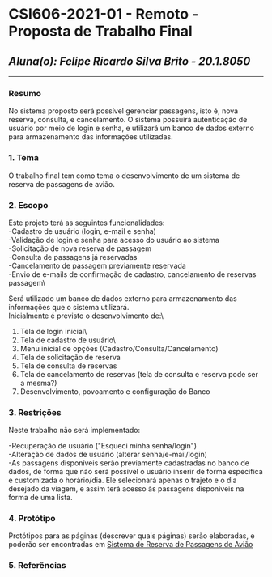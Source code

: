 # **CSI606-2021-01 - Remoto - Proposta de Trabalho Final**
## *Aluna(o): Felipe Ricardo Silva Brito - 20.1.8050*

--------------

<!-- Descrever um resumo sobre o trabalho. -->

### Resumo

  No sistema proposto será possível gerenciar passagens, isto é, nova reserva, consulta, e cancelamento. O sistema possuirá autenticação de usuário por meio de login e senha, e utilizará um banco de dados externo para armazenamento das informações utilizadas.
  
  
<!-- Apresentar o tema. -->
### 1. Tema

  O trabalho final tem como tema o desenvolvimento de um sistema de reserva de passagens de avião.

<!-- Descrever e limitar o escopo da aplicação. -->
### 2. Escopo

  Este projeto terá as seguintes funcionalidades:\
  -Cadastro de usuário (login, e-mail e senha)\
  -Validação de login e senha para acesso do usuário ao sistema\
  -Solicitação de nova reserva de passagem\
  -Consulta de passagens já reservadas\
  -Cancelamento de passagem previamente reservada\
  -Envio de e-mails de confirmação de cadastro, cancelamento de reservas passagem\
  
  Será utilizado um banco de dados externo para armazenamento das informações que o sistema utilizará.\
  Inicialmente é previsto o desenvolvimento de:\ 
  1. Tela de login inicial\
  2. Tela de cadastro de usuário\
  3. Menu inicial de opções (Cadastro/Consulta/Cancelamento)
  4. Tela de solicitação de reserva
  5. Tela de consulta de reservas
  6. Tela de cancelamento de reservas (tela de consulta e reserva pode ser a mesma?)
  7. Desenvolvimento, povoamento e configuração do Banco

<!-- Apresentar restrições de funcionalidades e de escopo. -->
### 3. Restrições

  Neste trabalho não será implementado:
  
  -Recuperação de usuário ("Esqueci minha senha/login")\
  -Alteração de dados de usuário (alterar senha/e-mail/login)\
  -As passagens disponíveis serão previamente cadastradas no banco de dados, de forma que não será possível o usuário inserir de forma específica e customizada o horário/dia. Ele selecionará apenas o trajeto e o dia desejado da viagem, e assim terá acesso às passagens disponíveis na forma de uma lista.

<!-- Construir alguns protótipos para a aplicação, disponibilizá-los no Github e descrever o que foi considerado. //-->
### 4. Protótipo

  Protótipos para as páginas (descrever quais páginas) serão elaboradas, e poderão ser encontradas em <a href="/./Projeto/Sistema de Reserva de Passagens de Avião/">Sistema de Reserva de Passagens de Avião</a>


### 5. Referências

  <!--Referências podem ser incluídas, caso necessário. Utilize o padrão ABNT.-->
